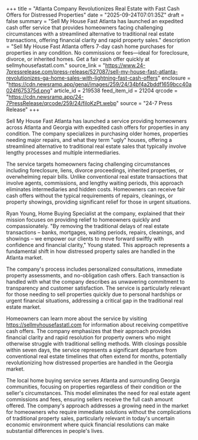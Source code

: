 +++
title = "Atlanta Company Revolutionizes Real Estate with Fast Cash Offers for Distressed Properties"
date = "2025-09-24T07:01:35Z"
draft = false
summary = "Sell My House Fast Atlanta has launched an expedited cash offer service that provides homeowners facing challenging circumstances with a streamlined alternative to traditional real estate transactions, offering financial clarity and rapid property sales."
description = "Sell My House Fast Atlanta offers 7-day cash home purchases for properties in any condition. No commissions or fees—ideal for foreclosure, divorce, or inherited homes. Get a fair cash offer quickly at sellmyhousefastatl.com."
source_link = "https://www.24-7pressrelease.com/press-release/527087/sell-my-house-fast-atlanta-revolutionizes-ga-home-sales-with-lightning-fast-cash-offers"
enclosure = "https://cdn.newsramp.app/genai/images/259/24/34bf4a2bddf1659bcc40a024f675375d.png"
article_id = 219538
feed_item_id = 21204
qrcode = "https://cdn.newsramp.app/24-7PressRelease/qrcode/259/24/filoKzPt.webp"
source = "24-7 Press Release"
+++

<p>Sell My House Fast Atlanta has launched a service providing homeowners across Atlanta and Georgia with expedited cash offers for properties in any condition. The company specializes in purchasing older homes, properties needing major repairs, and what they term "ugly" houses, offering a streamlined alternative to traditional real estate sales that typically involve lengthy processes and multiple intermediaries.</p><p>The service targets homeowners facing challenging circumstances including foreclosure, liens, divorce proceedings, inherited properties, or overwhelming repair bills. Unlike conventional real estate transactions that involve agents, commissions, and lengthy waiting periods, this approach eliminates intermediaries and hidden costs. Homeowners can receive fair cash offers without the typical requirements of repairs, cleanings, or property showings, providing significant relief for those in urgent situations.</p><p>Ryan Young, Home Buying Specialist at the company, explained that their mission focuses on providing relief to homeowners quickly and compassionately. "By removing the traditional delays of real estate transactions – banks, mortgages, waiting periods, repairs, cleanings, and showings – we empower our clients to move forward swiftly with confidence and financial clarity," Young stated. This approach represents a fundamental shift in how distressed property sales are handled in the Atlanta market.</p><p>The company's process includes personalized consultations, immediate property assessments, and no-obligation cash offers. Each transaction is handled with what the company describes as unwavering commitment to transparency and customer satisfaction. The service is particularly relevant for those needing to sell properties quickly due to personal hardships or urgent financial situations, addressing a critical gap in the traditional real estate market.</p><p>Homeowners can learn more about the service by visiting <a href="https://sellmyhousefastatl.com" rel="nofollow" target="_blank">https://sellmyhousefastatl.com</a> for information about receiving competitive cash offers. The company emphasizes that their approach provides financial clarity and rapid resolution for property owners who might otherwise struggle with traditional selling methods. With closings possible within seven days, the service represents a significant departure from conventional real estate timelines that often extend for months, potentially revolutionizing how distressed properties are handled in the Georgia market.</p><p>The local home buying service serves Atlanta and surrounding Georgia communities, focusing on properties regardless of their condition or the seller's circumstances. This model eliminates the need for real estate agent commissions and fees, ensuring sellers receive the full cash amount offered. The company's approach addresses a growing need in the market for homeowners who require immediate solutions without the complications of traditional property sales, particularly relevant in today's uncertain economic environment where quick financial resolutions can make substantial differences in people's lives.</p>